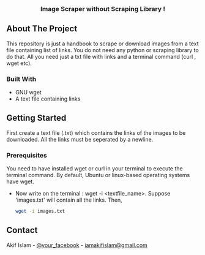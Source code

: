 <div id="top"></div>

<br />
<div align="center">

  <h3 align="center">Image Scraper without Scraping Library !</h3>

</div>


<!-- ABOUT THE PROJECT -->

## About The Project

This repository is just a handbook to scrape or download images from a text file containing list of links. You do not need any python or scraping library to do that. All you need just a txt file with links and a terminal command (curl , wget etc).


### Built With

* GNU wget
* A text file containing links

<!-- GETTING STARTED -->
## Getting Started

First create a text file (.txt) which contains the links of the images to be downloaded. All the links must be seperated by a newline.

### Prerequisites

You need to have installed wget or curl in your terminal to execute the terminal command. By default, Ubuntu or linux-based operating systems have wget.

* Now write on the terminal : wget -i <textfile_name>. Suppose 'images.txt' will contain all the links. Then,
  ```sh
  wget -i images.txt
  ```


## Contact

Akif Islam - [@your_facebook](https://facebook.com/AkifIslamOfficial) - iamakifislam@gmail.com



